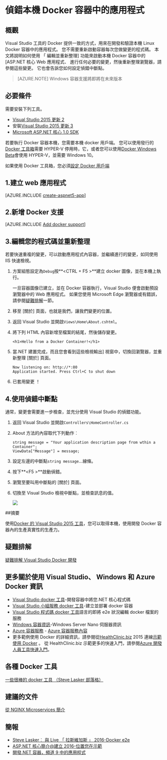 <properties
   pageTitle="偵錯本機 Docker 容器中的應用程式 |Microsoft Azure"
   description="了解如何修改本機 Docker 容器中執行的應用程式、 編輯及重新整理透過容器的重新整理及設定偵錯中斷點"
   services="azure-container-service"
   documentationCenter="na"
   authors="mlearned"
   manager="douge"
   editor="" />
<tags
   ms.service="multiple"
   ms.devlang="dotnet"
   ms.topic="article"
   ms.tgt_pltfrm="na"
   ms.workload="multiple"
   ms.date="07/22/2016"
   ms.author="mlearned" />

# <a name="debugging-apps-in-a-local-docker-container"></a>偵錯本機 Docker 容器中的應用程式

## <a name="overview"></a>概觀
Visual Studio 工具的 Docker 提供一致的方式，用來在開發和驗證本機 Linux Docker 容器中的應用程式。
您不需要重新啟動容器每次您做變更的程式碼。
本文將說明如何使用 「 編輯並重新整理] 功能來啟動本機 Docker 容器中的 [ASP.NET 核心 Web 應用程式、 進行任何必要的變更，然後重新整理瀏覽器，請參閱這些變更。
它也會告訴您如何設定偵錯中斷點。

> [AZURE.NOTE] Windows 容器支援將即將在未來版本

## <a name="prerequisites"></a>必要條件
需要安裝下列工具。

- [Visual Studio 2015 更新 2](https://go.microsoft.com/fwlink/?LinkId=691978)
- 安裝[Visual Studio 2015 更新 3](https://go.microsoft.com/fwlink/?LinkId=691129)
- [Microsoft ASP.NET 核心 1.0 SDK](https://go.microsoft.com/fwlink/?LinkID=809122)

若要執行 Docker 容器本機，您需要本機 docker 用戶端。
您可以使用發行的[Docker 工具箱](https://www.docker.com/products/overview#/docker_toolbox)需要 HYPER-V 停用時，它，或者您可以使用[Docker Windows Beta](https://beta.docker.com)會使用 HYPER-V，並需要 Windows 10。

如果使用 Docker 工具箱，您必須[設定 Docker 用戶端](./vs-azure-tools-docker-setup.md)

## <a name="1-create-a-web-app"></a>1.建立 web 應用程式

[AZURE.INCLUDE [create-aspnet5-app](../includes/create-aspnet5-app.md)]

## <a name="2-add-docker-support"></a>2.新增 Docker 支援

[AZURE.INCLUDE [Add docker support](../includes/vs-azure-tools-docker-add-docker-support.md)]


## <a name="3-edit-your-code-and-refresh"></a>3.編輯您的程式碼並重新整理

若要快速重複的變更，可以啟動應用程式內容器，並繼續進行的變更，如同使用 IIS 快速檢視。

1. 方案組態設定為`Debug`按**&lt;CTRL + F5 >**建立 docker 圖像，並在本機上執行。

    一旦容器圖像已建立，並在 Docker 容器執行，Visual Studio 便會啟動預設瀏覽器中的 Web 應用程式。
    如果您使用 Microsoft Edge 瀏覽器或有錯誤，請參閱[疑難排解](vs-azure-tools-docker-troubleshooting-docker-errors.md)一節。

1. 移至 [關於] 頁面，也就是我們，讓我們變更的位置。

1. 返回 Visual Studio 並開啟`Views\Home\About.cshtml`。

1. 將下列 HTML 內容新增至檔案的結尾，然後儲存變更。

    ```
    <h1>Hello from a Docker Container!</h1>
    ```

1.  當.NET 建置完成，而且您會看到這些檢視輸出] 視窗中，切換回瀏覽器，並重新整理 [關於] 頁面。

    ```
    Now listening on: http://*:80
    Application started. Press Ctrl+C to shut down
    ```

1.  已套用變更 ！

## <a name="4-debug-with-breakpoints"></a>4.使用偵錯中斷點

通常，變更會需要進一步檢查，並充分使用 Visual Studio 的偵錯功能。

1.  返回 Visual Studio 並開啟`Controllers\HomeController.cs`

1.  About 方法的內容取代下列動作︰

    ```
    string message = "Your application description page from wthin a Container";
    ViewData["Message"] = message;
    ````

1.  設定左邊的中斷點`string message`...線條。

1.  按下**&lt;F5 >**啟動偵錯。

1.  瀏覽至要叫用中斷點的 [關於] 頁面。

1.  切換至 Visual Studio 檢視中斷點，並檢查訊息的值。

    ![][2]

##<a name="summary"></a>摘要

使用[Docker 的 Visual Studio 2015 工具](https://aka.ms/DockerToolsForVS)，您可以取得本機，使用開發 Docker 容器內的生產真實性的生產力。

## <a name="troubleshooting"></a>疑難排解

[疑難排解 Visual Studio Docker 開發](vs-azure-tools-docker-troubleshooting-docker-errors.md)

## <a name="more-about-docker-with-visual-studio-windows-and-azure"></a>更多關於使用 Visual Studio、 Windows 和 Azure Docker 資訊

- [Visual Studio docker 工具](http://aka.ms/dockertoolsforvs)-開發容器中將您.NET 核心程式碼
- [Visual Studio 小組服務 docker 工具](http://aka.ms/dockertoolsforvsts)-建立並部署 docker 容器
- [Visual Studio 程式碼 docker 工具](http://aka.ms/dockertoolsforvscode)語言的即將 e2e 狀況編輯 docker 檔案的服務
- [Windows 容器資訊](http://aka.ms/containers)-Windows Server Nano 伺服器資訊
- [Azure 容器服務](https://azure.microsoft.com/services/container-service/) - [Azure 容器服務內容](http://aka.ms/AzureContainerService)
-    更多範例使用 Docker 的詳細資訊，請參閱從[HealthClinic.biz](https://github.com/Microsoft/HealthClinic.biz) 2015 連線[示範](https://blogs.msdn.microsoft.com/visualstudio/2015/12/08/connectdemos-2015-healthclinic-biz/)[使用 Docker](https://github.com/Microsoft/HealthClinic.biz/wiki/Working-with-Docker) 。 從 HealthClinic.biz 示範更多的快速入門，請參閱[Azure 開發人員工具快速入門](https://github.com/Microsoft/HealthClinic.biz/wiki/Azure-Developer-Tools-Quickstarts)。

## <a name="various-docker-tools"></a>各種 Docker 工具

[一些很棒的 docker 工具 （Steve Lasker 部落格）](https://blogs.msdn.microsoft.com/stevelasker/2016/03/25/some-great-docker-tools/)

## <a name="good-articles"></a>建議的文件

[從 NGINX Microservices 簡介](https://www.nginx.com/blog/introduction-to-microservices/)

## <a name="presentations"></a>簡報

- [Steve Lasker︰ 與 Live 「 拉斯維加斯 」 2016-Docker e2e](https://github.com/SteveLasker/Presentations/blob/master/VSLive2016/Vegas/)
- [ASP.NET 核心簡介@建立 2016-位置您在示範](https://channel9.msdn.com/Events/Build/2016/B810)
- [開發.NET 容器，頻道 9 中的應用程式](https://blogs.msdn.microsoft.com/stevelasker/2016/02/19/developing-asp-net-apps-in-docker-containers/)

[2]: ./media/vs-azure-tools-docker-edit-and-refresh/breakpoint.png
